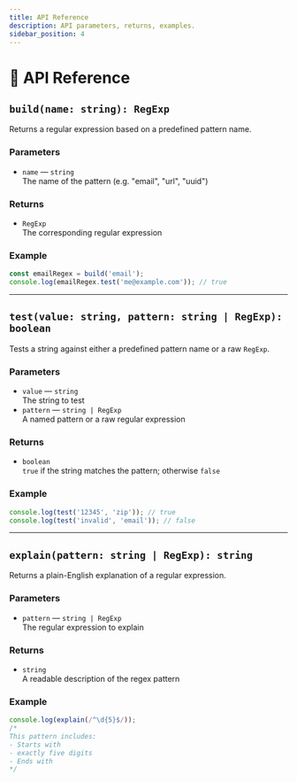 ```yaml
---
title: API Reference
description: API parameters, returns, examples.
sidebar_position: 4
---
```


# 📘 API Reference

## `build(name: string): RegExp`

Returns a regular expression based on a predefined pattern name.

### Parameters

- `name` — `string`  
  The name of the pattern (e.g. "email", "url", "uuid")

### Returns

- `RegExp`  
  The corresponding regular expression

### Example

```ts
const emailRegex = build('email');
console.log(emailRegex.test('me@example.com')); // true
```

---

## `test(value: string, pattern: string | RegExp): boolean`

Tests a string against either a predefined pattern name or a raw `RegExp`.

### Parameters

- `value` — `string`  
  The string to test
- `pattern` — `string | RegExp`  
  A named pattern or a raw regular expression

### Returns

- `boolean`  
  `true` if the string matches the pattern; otherwise `false`

### Example

```ts
console.log(test('12345', 'zip')); // true
console.log(test('invalid', 'email')); // false
```

---

## `explain(pattern: string | RegExp): string`

Returns a plain-English explanation of a regular expression.

### Parameters

- `pattern` — `string | RegExp`  
  The regular expression to explain

### Returns

- `string`  
  A readable description of the regex pattern

### Example

```ts
console.log(explain(/^\d{5}$/));
/*
This pattern includes:
- Starts with
- exactly five digits
- Ends with
*/
```
